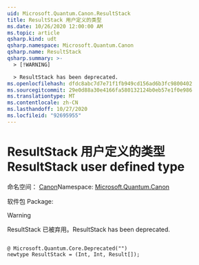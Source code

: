 ```yaml
---
uid: Microsoft.Quantum.Canon.ResultStack
title: ResultStack 用户定义的类型
ms.date: 10/26/2020 12:00:00 AM
ms.topic: article
qsharp.kind: udt
qsharp.namespace: Microsoft.Quantum.Canon
qsharp.name: ResultStack
qsharp.summary: >-
  > [!WARNING]

  > ResultStack has been deprecated.
ms.openlocfilehash: dfdc8abc7d7e71f1fb949cd156ad6b3fc9800402
ms.sourcegitcommit: 29e0d88a30e4166fa580132124b0eb57e1f0e986
ms.translationtype: MT
ms.contentlocale: zh-CN
ms.lasthandoff: 10/27/2020
ms.locfileid: "92695955"
---
```

# <a name="resultstack-user-defined-type"></a><span data-ttu-id="2a9b4-102">ResultStack 用户定义的类型</span><span class="sxs-lookup"><span data-stu-id="2a9b4-102">ResultStack user defined type</span></span>

<span data-ttu-id="2a9b4-103">命名空间： [Canon](xref:Microsoft.Quantum.Canon)</span><span class="sxs-lookup"><span data-stu-id="2a9b4-103">Namespace: [Microsoft.Quantum.Canon](xref:Microsoft.Quantum.Canon)</span></span>

<span data-ttu-id="2a9b4-104">软件包 [](https://nuget.org/packages/)</span><span class="sxs-lookup"><span data-stu-id="2a9b4-104">Package: [](https://nuget.org/packages/)</span></span>


> [!WARNING]
> <span data-ttu-id="2a9b4-105">ResultStack 已被弃用。</span><span class="sxs-lookup"><span data-stu-id="2a9b4-105">ResultStack has been deprecated.</span></span>



```qsharp

@ Microsoft.Quantum.Core.Deprecated("")
newtype ResultStack = (Int, Int, Result[]);
```


